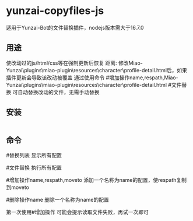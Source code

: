 # yunzai-copyfiles-js
适用于Yunzai-Bot的文件替换插件，nodejs版本需大于16.7.0

## **用途**

使改动过的js/html/css等在强制更新后恢复
距离: 修改Miao-Yunzai\plugins\miao-plugin\resources\character\profile-detail.html后，如果插件更新会导致该改动被覆盖
通过使用命令
#增加操作name,respath,Miao-Yunzai\plugins\miao-plugin\resources\character\profile-detail.html
#文件替换
可自动替换改动的文件，无需手动替换

## **安装**
```
```
## **命令**

#替换列表 显示所有配置

#文件替换 执行所有配置

#增加操作name,respath,moveto 添加一个名称为name的配置，使respath复制到moveto

#删除操作name 删除一个名称为name的配置

第一次使用#增加操作 可能会提示读取文件失败，再试一次即可

